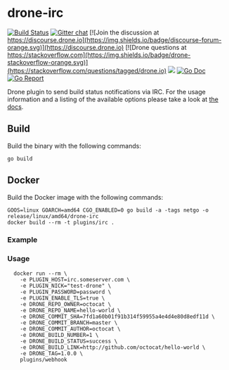 # drone-irc

[![Build Status](http://cloud.drone.io/api/badges/drone-plugins/drone-irc/status.svg)](http://cloud.drone.io/drone-plugins/drone-irc)
[![Gitter chat](https://badges.gitter.im/drone/drone.png)](https://gitter.im/drone/drone)
[![Join the discussion at https://discourse.drone.io](https://img.shields.io/badge/discourse-forum-orange.svg)](https://discourse.drone.io)
[![Drone questions at https://stackoverflow.com](https://img.shields.io/badge/drone-stackoverflow-orange.svg)](https://stackoverflow.com/questions/tagged/drone.io)
[![](https://images.microbadger.com/badges/image/plugins/irc.svg)](https://microbadger.com/images/plugins/irc "Get your own image badge on microbadger.com")
[![Go Doc](https://godoc.org/github.com/drone-plugins/drone-irc?status.svg)](http://godoc.org/github.com/drone-plugins/drone-irc)
[![Go Report](https://goreportcard.com/badge/github.com/drone-plugins/drone-irc)](https://goreportcard.com/report/github.com/drone-plugins/drone-irc)

Drone plugin to send build status notifications via IRC. For the usage information and a listing of the available options please take a look at [the docs](DOCS.md).

## Build

Build the binary with the following commands:

```
go build
```

## Docker

Build the Docker image with the following commands:

```
GOOS=linux GOARCH=amd64 CGO_ENABLED=0 go build -a -tags netgo -o release/linux/amd64/drone-irc
docker build --rm -t plugins/irc .
```

### Example

### Usage

```
  docker run --rm \
    -e PLUGIN_HOST=irc.someserver.com \
    -e PLUGIN_NICK="test-drone" \
    -e PLUGIN_PASSWORD=password \
    -e PLUGIN_ENABLE_TLS=true \
    -e DRONE_REPO_OWNER=octocat \
    -e DRONE_REPO_NAME=hello-world \
    -e DRONE_COMMIT_SHA=7fd1a60b01f91b314f59955a4e4d4e80d8edf11d \
    -e DRONE_COMMIT_BRANCH=master \
    -e DRONE_COMMIT_AUTHOR=octocat \
    -e DRONE_BUILD_NUMBER=1 \
    -e DRONE_BUILD_STATUS=success \
    -e DRONE_BUILD_LINK=http://github.com/octocat/hello-world \
    -e DRONE_TAG=1.0.0 \
    plugins/webhook
```
